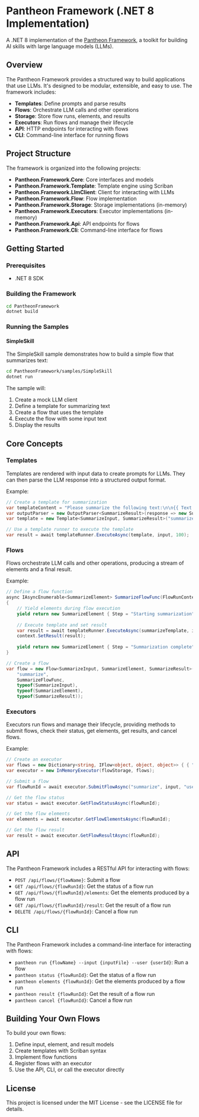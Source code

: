 # Pantheon Framework (.NET 8 Implementation)

A .NET 8 implementation of the [Pantheon Framework](https://github.com/casetext/pantheon-framework), a toolkit for building AI skills with large language models (LLMs).

## Overview

The Pantheon Framework provides a structured way to build applications that use LLMs. It's designed to be modular, extensible, and easy to use. The framework includes:

- **Templates**: Define prompts and parse results
- **Flows**: Orchestrate LLM calls and other operations
- **Storage**: Store flow runs, elements, and results
- **Executors**: Run flows and manage their lifecycle
- **API**: HTTP endpoints for interacting with flows
- **CLI**: Command-line interface for running flows

## Project Structure

The framework is organized into the following projects:

- **Pantheon.Framework.Core**: Core interfaces and models
- **Pantheon.Framework.Template**: Template engine using Scriban
- **Pantheon.Framework.LlmClient**: Client for interacting with LLMs
- **Pantheon.Framework.Flow**: Flow implementation
- **Pantheon.Framework.Storage**: Storage implementations (in-memory)
- **Pantheon.Framework.Executors**: Executor implementations (in-memory)
- **Pantheon.Framework.Api**: API endpoints for flows
- **Pantheon.Framework.Cli**: Command-line interface for flows

## Getting Started

### Prerequisites

- .NET 8 SDK

### Building the Framework

```bash
cd PantheonFramework
dotnet build
```

### Running the Samples

#### SimpleSkill

The SimpleSkill sample demonstrates how to build a simple flow that summarizes text:

```bash
cd PantheonFramework/samples/SimpleSkill
dotnet run
```

The sample will:
1. Create a mock LLM client
2. Define a template for summarizing text
3. Create a flow that uses the template
4. Execute the flow with some input text
5. Display the results

## Core Concepts

### Templates

Templates are rendered with input data to create prompts for LLMs. They can then parse the LLM response into a structured output format.

Example:

```csharp
// Create a template for summarization
var templateContent = "Please summarize the following text:\n\n{{ Text }}\n\nProvide a concise summary:";
var outputParser = new OutputParser<SummarizeResult>(response => new SummarizeResult { Summary = response });
var template = new Template<SummarizeInput, SummarizeResult>("summarize", templateContent, outputParser);

// Use a template runner to execute the template
var result = await templateRunner.ExecuteAsync(template, input, 100);
```

### Flows

Flows orchestrate LLM calls and other operations, producing a stream of elements and a final result.

Example:

```csharp
// Define a flow function
async IAsyncEnumerable<SummarizeElement> SummarizeFlowFunc(FlowRunContext<SummarizeResult> context, SummarizeInput input)
{
    // Yield elements during flow execution
    yield return new SummarizeElement { Step = "Starting summarization" };
    
    // Execute template and set result
    var result = await templateRunner.ExecuteAsync(summarizeTemplate, input, 100);
    context.SetResult(result);
    
    yield return new SummarizeElement { Step = "Summarization complete" };
}

// Create a flow
var flow = new Flow<SummarizeInput, SummarizeElement, SummarizeResult>(
    "summarize",
    SummarizeFlowFunc,
    typeof(SummarizeInput),
    typeof(SummarizeElement),
    typeof(SummarizeResult));
```

### Executors

Executors run flows and manage their lifecycle, providing methods to submit flows, check their status, get elements, get results, and cancel flows.

Example:

```csharp
// Create an executor
var flows = new Dictionary<string, IFlow<object, object, object>> { { "summarize", summarizeFlow } };
var executor = new InMemoryExecutor(flowStorage, flows);

// Submit a flow
var flowRunId = await executor.SubmitFlowAsync("summarize", input, "user123");

// Get the flow status
var status = await executor.GetFlowStatusAsync(flowRunId);

// Get the flow elements
var elements = await executor.GetFlowElementsAsync(flowRunId);

// Get the flow result
var result = await executor.GetFlowResultAsync(flowRunId);
```

## API

The Pantheon Framework includes a RESTful API for interacting with flows:

- `POST /api/flows/{flowName}`: Submit a flow
- `GET /api/flows/{flowRunId}`: Get the status of a flow run
- `GET /api/flows/{flowRunId}/elements`: Get the elements produced by a flow run
- `GET /api/flows/{flowRunId}/result`: Get the result of a flow run
- `DELETE /api/flows/{flowRunId}`: Cancel a flow run

## CLI

The Pantheon Framework includes a command-line interface for interacting with flows:

- `pantheon run {flowName} --input {inputFile} --user {userId}`: Run a flow
- `pantheon status {flowRunId}`: Get the status of a flow run
- `pantheon elements {flowRunId}`: Get the elements produced by a flow run
- `pantheon result {flowRunId}`: Get the result of a flow run
- `pantheon cancel {flowRunId}`: Cancel a flow run

## Building Your Own Flows

To build your own flows:

1. Define input, element, and result models
2. Create templates with Scriban syntax
3. Implement flow functions
4. Register flows with an executor
5. Use the API, CLI, or call the executor directly

## License

This project is licensed under the MIT License - see the LICENSE file for details.
